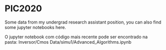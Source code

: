 # PIC2020
Some data from my undergrad research assistant position, you can also find some jupyter notebooks here.

O jupyter notebook com código mais recente pode ser encontrado na pasta: Inversor/Cmos Data/simu1/Advanced_Algorithms.ipynb
